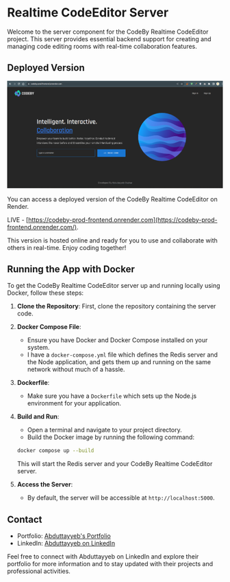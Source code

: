# Realtime CodeEditor Server

Welcome to the server component for the CodeBy Realtime CodeEditor project. This server provides essential backend support for creating and managing code editing rooms with real-time collaboration features.

## Deployed Version
![screenshot](./docs/screenshot.png)

You can access a deployed version of the CodeBy Realtime CodeEditor on Render.

LIVE - [https://codeby-prod-frontend.onrender.com](https://codeby-prod-frontend.onrender.com/).

This version is hosted online and ready for you to use and collaborate with others in real-time. Enjoy coding together!


## Running the App with Docker

To get the CodeBy Realtime CodeEditor server up and running locally using Docker, follow these steps:

1. **Clone the Repository**: First, clone the repository containing the server code.

2. **Docker Compose File**:
    - Ensure you have Docker and Docker Compose installed on your system.
    - I have a `docker-compose.yml` file which defines the Redis server and the Node application, and gets them up and running on the same network without much of a hassle.

3. **Dockerfile**:
    - Make sure you have a `Dockerfile` which sets up the Node.js environment for your application.

4. **Build and Run**:
    - Open a terminal and navigate to your project directory.
    - Build the Docker image by running the following command:

    ```sh
    docker compose up --build
    ```

    This will start the Redis server and your CodeBy Realtime CodeEditor server.

5. **Access the Server**:
    - By default, the server will be accessible at `http://localhost:5000`.


## Contact
- Portfolio: [Abduttayyeb's Portfolio](https://abduttayyeb.github.io)
- LinkedIn: [Abduttayyeb on LinkedIn](https://linkedin.com/in/abduttayyeb)

Feel free to connect with Abduttayyeb on LinkedIn and explore their portfolio for more information and to stay updated with their projects and professional activities.